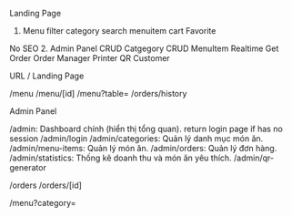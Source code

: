 Landing Page

1. Menu
filter category
search menuitem
cart
Favorite


No SEO
2. Admin Panel
CRUD Catgegory
CRUD MenuItem
Realtime Get Order
Order Manager
Printer
QR Customer


URL
/ Landing Page

/menu
/menu/[id]
/menu?table=<id>
/orders/history


Admin Panel

/admin: Dashboard chính (hiển thị tổng quan). return login page if has no session
/admin/login
/admin/categories: Quản lý danh mục món ăn.
/admin/menu-items: Quản lý món ăn.
/admin/orders: Quản lý đơn hàng.
/admin/statistics: Thống kê doanh thu và món ăn yêu thích.
/admin/qr-generator


/orders
/orders/[id]

/menu?category=<id>